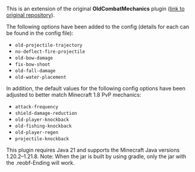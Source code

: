 <!--
     This Source Code Form is subject to the terms of the Mozilla Public
     License, v. 2.0. If a copy of the MPL was not distributed with this
     file, You can obtain one at https://mozilla.org/MPL/2.0/.
-->

This is an extension of the original **OldCombatMechanics** plugin ([link to original repository](https://github.com/kernitus/BukkitOldCombatMechanics)).

The following options have been added to the config 
(details for each can be found in the config file):

- `old-projectile-trajectory`
- `no-deflect-fire-projectile`
- `old-bow-damage`
- `fix-bow-shoot`
- `old-fall-damage`
- `old-water-placement`

In addition, the default values for the following config options have been adjusted to better match Minecraft 1.8 PvP mechanics:

- `attack-frequency`
- `shield-damage-reduction`
- `old-player-knockback`
- `old-fishing-knockback`
- `old-player-regen`
- `projectile-knockback`

This plugin requires Java 21 and supports the Minecraft Java versions 1.20.2–1.21.8.
Note: When the jar is built by using gradle, only the jar with the .reobf-Ending will work.